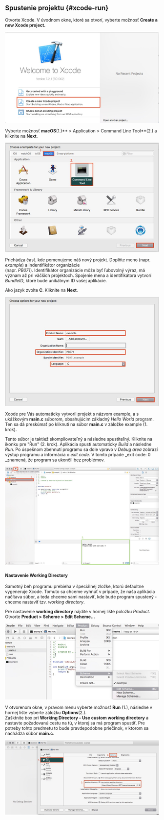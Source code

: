 ## Spustenie projektu {#xcode-run}

Otvorte Xcode. V úvodnom okne, ktoré sa otvorí, vyberte možnosť **Create a new Xcode project.**

![](../assets/Xcode_start0.jpg)

Vyberte možnosť **macOS**\(1.\)** &gt; Application &gt; Command Line Tool**\(2.\) a kliknite na **Next**.

![](../assets/Xcode_start1.jpg)

Prichádza časť, kde pomenujeme náš nový projekt. Doplňte meno \(napr.  _example_\) a indentifikátor organizácie  
\(napr. _PB071_\).  Identifikátor organizácie môže byť ľubovolný výraz, má význam až pri väčších projektoch. Spojenie mena a identifikátora vytvorí _BundleID_, ktoré bude unikátnym ID vašej aplikácie.

Ako jazyk zvolte **C**. Kliknite na **Next**.

![](../assets/Xcode_start2.jpg)

Xcode pre Vás automaticky vytvoril projekt s názvom example, a s ukážkovým **main.c** súborom, obsahujúcim základný _Hello World_ program. Ten sa dá preskúmať po kliknutí na súbor **main.c** v záložke example \(1. krok\).

Tento súbor je taktiež skompilovateľný a následne spustiteľný. Kliknite na ikonku pre "Run" \(2. krok\). Aplikácia spustí automaticky _Build_ a následne _Run_. Po úspešnom zbehnutí programu sa dole vpravo v _Debug area_  zobrazí výstup programu a informácia o _exit code_. V tomto prípade _exit code: 0 _znamená, že program sa ukončil bez problémov.

![](../assets/Xcode_start3.jpg)

### 

#### Nastavenie Working Directory

Samotný beh programu prebieha v špeciálnej zložke, ktorú defaultne vygeneruje Xcode. Tomuto sa chceme vyhnúť v prípade, že naša aplikácia načítava súbor, a teda chceme sami nastaviť, kde bude program spustený - chceme nastaviť tzv. _working directory_.

Pre nastavenie **working directory** nájdite v hornej lište položku _Product_. Otvorte **Product &gt; Scheme &gt; Edit Scheme...**

![](../assets/Xcode_build0.jpg)

V otvorenom okne, v pravom menu vyberte možnosť **Run** \(1.\), následne v hornej lište vyberte záložku **Options**\(2.\).  
Zašktnite box pri **Working Directory - Use custom working directory** a nastavte požadovanú cestu na tú, v ktorej sa má program spustiť. Pre potreby tohto predmetu to bude pravdepodobne priečinok, v ktorom sa nachádza súbor **main.c**.

![](../assets/Xcode_build3.jpg)

